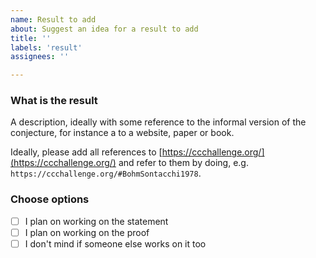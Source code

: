 ```yaml
---
name: Result to add
about: Suggest an idea for a result to add
title: ''
labels: 'result'
assignees: ''

---
```


### What is the result

A description, ideally with some reference to the informal version of the conjecture, for instance a to a website, paper or book.

Ideally, please add all references to [https://ccchallenge.org/](https://ccchallenge.org/) and refer
to them by doing, e.g. `https://ccchallenge.org/#BohmSontacchi1978`.

### Choose options
- [ ] I plan on working on the statement
- [ ] I plan on working on the proof
- [ ] I don't mind if someone else works on it too
